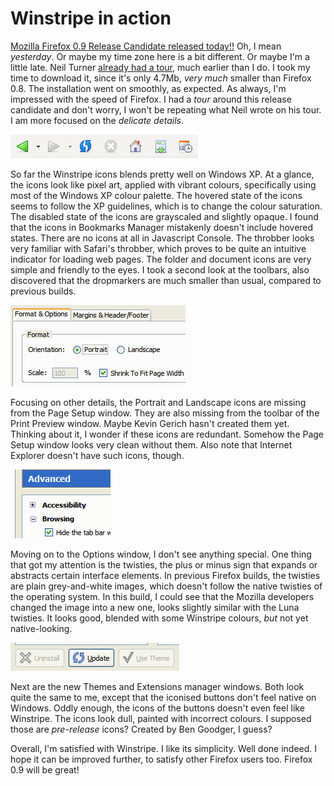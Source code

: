 Winstripe in action
===

[Mozilla Firefox 0.9 Release Candidate released today!!](http://mozillazine.org/talkback.html?article=4824 "Mozilla Firefox 0.9 Release Candidate Available") Oh, I mean *yesterday*. Or maybe my time zone here is a bit different. Or maybe I'm a little late. Neil Turner [already had a tour](http://neilturner.me.uk/2004/Jun/09/firefox_09_tour.html "Firefox 0.9 Tour"), much earlier than I do. I took my time to download it, since it's only 4.7Mb, *very much* smaller than Firefox 0.8. The installation went on smoothly, as expected. As always, I'm impressed with the speed of Firefox. I had a *tour* around this release candidate and don't worry, I won't be repeating what Neil wrote on his tour. I am more focused on the *delicate details*.

![Winstripe toolbar icons on Mozilla Firefox 0.9RC](/blog/images/screenshots/firefox/winstripe_toolbar_icons.png)

So far the Winstripe icons blends pretty well on Windows XP. At a glance, the icons look like pixel art, applied with vibrant colours, specifically using most of the Windows XP colour palette. The hovered state of the icons seems to follow the XP guidelines, which is to change the colour saturation. The disabled state of the icons are grayscaled and slightly opaque. I found that the icons in Bookmarks Manager mistakenly doesn't include hovered states. There are no icons at all in Javascript Console. The throbber looks very familiar with Safari's throbber, which proves to be quite an intuitive indicator for loading web pages. The folder and document icons are very simple and friendly to the eyes. I took a second look at the toolbars, also discovered that the dropmarkers are much smaller than usual, compared to previous builds.

![Missing Portrait and Landscape icons of the Page Setup window on Mozilla Firefox 0.9RC](/blog/images/screenshots/firefox/missing_portrait_landscape_icons.png)

Focusing on other details, the Portrait and Landscape icons are missing from the Page Setup window. They are also missing from the toolbar of the Print Preview window. Maybe Kevin Gerich hasn't created them yet. Thinking about it, I wonder if these icons are redundant. Somehow the Page Setup window looks very clean without them. Also note that Internet Explorer doesn't have such icons, though.

![Winstripe twisties on Mozilla Firefox 0.9RC](/blog/images/screenshots/firefox/winstripe_twisties.png)

Moving on to the Options window, I don't see anything special. One thing that got my attention is the twisties, the plus or minus sign that expands or abstracts certain interface elements. In previous Firefox builds, the twisties are plain grey-and-white images, which doesn't follow the native twisties of the operating system. In this build, I could see that the Mozilla developers changed the image into a new one, looks slightly similar with the Luna twisties. It looks good, blended with some Winstripe colours, *but* not yet native-looking.

![Iconised buttons of the Themes manager window on Mozilla Firefox 0.9RC](/blog/images/screenshots/firefox/non_winstripe_iconised_buttons.png)

Next are the new Themes and Extensions manager windows. Both look quite the same to me, except that the iconised buttons don't feel native on Windows. Oddly enough, the icons of the buttons doesn't even feel like Winstripe. The icons look dull, painted with incorrect colours. I supposed those are *pre-release* icons? Created by Ben Goodger, I guess?

Overall, I'm satisfied with Winstripe. I like its simplicity. Well done indeed. I hope it can be improved further, to satisfy other Firefox users too. Firefox 0.9 will be great!